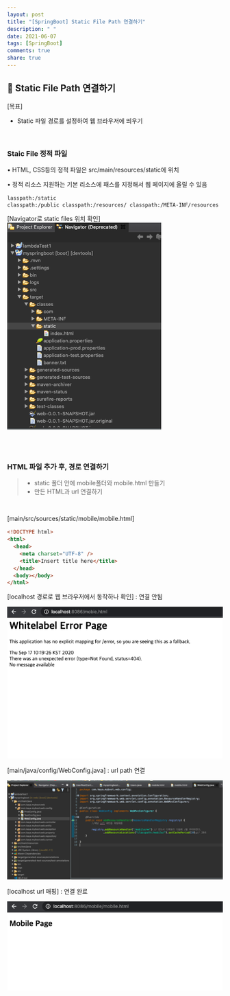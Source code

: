 ```yaml
---
layout: post
title: "[SpringBoot] Static File Path 연결하기"
description: " "
date: 2021-06-07
tags: [SpringBoot]
comments: true
share: true
---
```


## 📡 Static File Path 연결하기

[목표]

- Static 파일 경로를 설정하여 웹 브라우저에 띄우기

<br>

### Staic File 정적 파일

• HTML, CSS등의 정적 파일은 src/main/resources/static에 위치

• 정적 리소스 지원하는 기본 리소스에 패스를 지정해서 웹 페이지에 올릴 수 있음

    lasspath:/static
    classpath:/public classpath:/resources/ classpath:/META-INF/resources

[Navigator로 static files 위치 확인]
![](./imgs/static1.png)

<br>
<br>

### HTML 파일 추가 후, 경로 연결하기

> - static 폴더 안에 mobile폴더와 mobile.html 만들기
> - 만든 HTML과 url 연결하기

<br>

[main/src/sources/static/mobile/mobile.html]

```html
<!DOCTYPE html>
<html>
  <head>
    <meta charset="UTF-8" />
    <title>Insert title here</title>
  </head>
  <body></body>
</html>
```

[localhost 경로로 웹 브라우저에서 동작하나 확인] : 연결 안됨

![](./imgs/static2.png)

[main/java/config/WebConfig.java] : url path 연결

![](./imgs/static3.png)

[localhost url 매핑] : 연결 완료

![](./imgs/static4.png)

<br><br>
